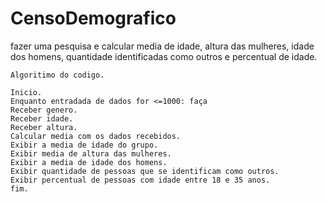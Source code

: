 # CensoDemografico
fazer uma pesquisa e calcular media de idade, altura das mulheres, idade dos homens, quantidade identificadas como outros e percentual de idade.
```
Algoritimo do codigo.

Inicio.
Enquanto entradada de dados for <=1000: faça
Receber genero.
Receber idade.
Receber altura.
Calcular media com os dados recebidos.
Exibir a media de idade do grupo.
Exibir media de altura das mulheres.
Exibir a media de idade dos homens.
Exibir quantidade de pessoas que se identificam como outros.
Exibir percentual de pessoas com idade entre 18 e 35 anos.
fim.



